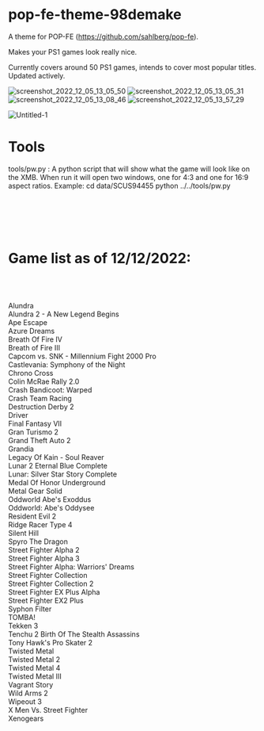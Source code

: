 # pop-fe-theme-98demake

A theme for POP-FE (https://github.com/sahlberg/pop-fe).

Makes your PS1 games look really nice.

Currently covers around 50 PS1 games, intends to cover most popular titles. Updated actively.

![screenshot_2022_12_05_13_05_50](https://user-images.githubusercontent.com/118309446/205892216-36003652-1292-48ec-bb14-327ff672f26f.jpg)
![screenshot_2022_12_05_13_05_31](https://user-images.githubusercontent.com/118309446/205892262-553210e2-cbbc-4bce-8a04-12a958c4ba25.jpg)
![screenshot_2022_12_05_13_08_46](https://user-images.githubusercontent.com/118309446/205892339-cb18b989-73b8-4764-b471-eedb6068633a.jpg)
![screenshot_2022_12_05_13_57_29](https://user-images.githubusercontent.com/118309446/205892467-37cba54e-594b-4f3f-90d5-c3a4ecb32f5f.jpg)


![Untitled-1](https://user-images.githubusercontent.com/118309446/205892397-75c5d039-12e3-4eac-9238-4de8c6290c5e.jpg)

Tools
=====
tools/pw.py : A python script that will show what the game will look like
              on the XMB. When run it will open two windows, one for 4:3 and
	      one for 16:9 aspect ratios.
	      Example: cd data/SCUS94455
	               python ../../tools/pw.py



<br>
<br>
<br>
<br>

<b><h1>Game list as of 12/12/2022:</h1></b>
<br>
<br>
<br>
Alundra <br>
Alundra 2 - A New Legend Begins  <br>
Ape Escape  <br>
Azure Dreams <br>
Breath Of Fire IV <br>
Breath of Fire III <br>
Capcom vs. SNK - Millennium Fight 2000 Pro <br>
Castlevania: Symphony of the Night <br>
Chrono Cross <br>
Colin McRae Rally 2.0 <br>
Crash Bandicoot: Warped <br>
Crash Team Racing <br>
Destruction Derby 2 <br>
Driver <br>
Final Fantasy VII <br>
Gran Turismo 2 <br>
Grand Theft Auto 2 <br>
Grandia <br>
Legacy Of Kain - Soul Reaver <br>
Lunar 2 Eternal Blue Complete <br>
Lunar: Silver Star Story Complete <br>
Medal Of Honor Underground <br>
Metal Gear Solid <br>
Oddworld Abe's Exoddus <br>
Oddworld: Abe's Oddysee <br>
Resident Evil 2 <br>
Ridge Racer Type 4 <br>
Silent Hill <br>
Spyro The Dragon <br>
Street Fighter Alpha 2 <br>
Street Fighter Alpha 3 <br>
Street Fighter Alpha: Warriors' Dreams <br>
Street Fighter Collection <br>
Street Fighter Collection 2 <br>
Street Fighter EX Plus Alpha <br> 
Street Fighter EX2 Plus <br>
Syphon Filter <br>
TOMBA! <br>
Tekken 3 <br>
Tenchu 2 Birth Of The Stealth Assassins <br>
Tony Hawk's Pro Skater 2 <br>
Twisted Metal <br>
Twisted Metal 2 <br>
Twisted Metal 4 <br>
Twisted Metal III <br>
Vagrant Story <br>
Wild Arms 2 <br>
Wipeout 3 <br>
X Men Vs. Street Fighter <br>
Xenogears <br>

